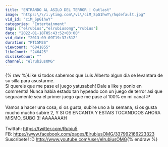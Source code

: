 ```yaml
---
title: "ENTRANDO AL ASILO DEL TERROR | Outlast"
image: "https:\/\/i.ytimg.com\/vi\/ciM_SpG1hwY\/hqdefault.jpg"
vid_id: "ciM_SpG1hwY"
categories: "Entertainment"
tags: ["elrubius","elrubiusomg","rubius"]
date: "2022-01-18T05:43:52+03:00"
vid_date: "2013-09-09T19:37:51Z"
duration: "PT15M2S"
viewcount: "6841855"
likeCount: "246425"
dislikeCount: ""
channel: "elrubiusOMG"
---
```

{% raw %}Like si todos sabemos que Luis Alberto algun dia se levantara de su silla para asustarme.<br />Si quereis que me pase el juego yatusabeh! Dale a like y ponlo en comments! Nunca habia estado tan hypeado con un juego de terror asi que seguramente sea el primer juego que me pase al 100% en mi canal :P <br /><br />Vamos a hacer una cosa, si os gusta, subire uno a la semana, si os gusta mucho mucho subire 2, Y SI OS ENCANTA Y ESTAIS TOCANDOOS AHORA MISMO, SUBO 3! AAAAAAAH<br /><br />Twittah: <a rel="nofollow" target="blank" href="https://twitter.com/Rubiu5">https://twitter.com/Rubiu5</a><br />FB: <a rel="nofollow" target="blank" href="https://www.facebook.com/pages/ElrubiusOMG/337992166223323">https://www.facebook.com/pages/ElrubiusOMG/337992166223323</a><br />Suscribete! :D <a rel="nofollow" target="blank" href="http://www.youtube.com/user/elrubiusOMG">http://www.youtube.com/user/elrubiusOMG</a>{% endraw %}
